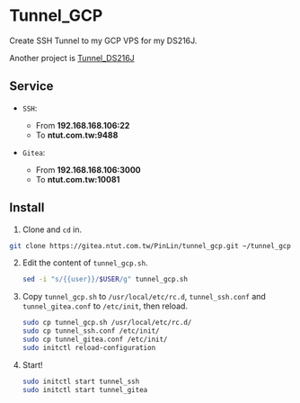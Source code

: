 # Tunnel_GCP

Create SSH Tunnel to my GCP VPS for my DS216J.

Another project is [Tunnel_DS216J](https://gitea.ntut.com.tw/PinLin/tunnel_ds216j)

## Service

+ `SSH`: 

  + From **192.168.168.106:22**
  + To **ntut.com.tw:9488**

+ `Gitea`:

  + From **192.168.168.106:3000**
  + To **ntut.com.tw:10081**

## Install

1. Clone and `cd` in.
  ```sh
  git clone https://gitea.ntut.com.tw/PinLin/tunnel_gcp.git ~/tunnel_gcp && cd ~/tunnel_gcp
  ```

2. Edit the content of `tunnel_gcp.sh`.
   ```sh
   sed -i "s/{{user}}/$USER/g" tunnel_gcp.sh
   ```

3. Copy `tunnel_gcp.sh` to `/usr/local/etc/rc.d`, `tunnel_ssh.conf` and `tunnel_gitea.conf` to `/etc/init`, then reload.
   ```sh
   sudo cp tunnel_gcp.sh /usr/local/etc/rc.d/
   sudo cp tunnel_ssh.conf /etc/init/
   sudo cp tunnel_gitea.conf /etc/init/
   sudo initctl reload-configuration
   ```

4. Start!
   ```sh
   sudo initctl start tunnel_ssh
   sudo initctl start tunnel_gitea
   ```

